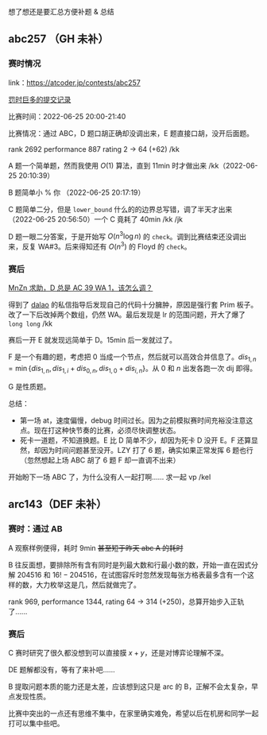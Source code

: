 想了想还是要汇总方便补题 & 总结

## abc257 （GH 未补）

### 赛时情况

link：<https://atcoder.jp/contests/abc257>

[罚时巨多的提交记录](https://atcoder.jp/contests/abc257/submissions?f.Task=&f.LanguageName=&f.Status=&f.User=zag)

比赛时间：2022-06-25 20:00-21:40

比赛情况：通过 ABC，D 题口胡正确却没调出来，E 题直接口胡，没开后面题。

rank 2692  performance 887  rating 2 → 64 (+62) /kk

A 题一个简单题，然而我使用 $O(1)$ 算法，直到 11min 时才做出来 /kk（2022-06-25 20:10:39）

B 题简单小 % 你 （2022-06-25 20:17:19）

C 题简单二分，但是 `lower_bound` 什么的的边界总写错，调了半天才出来 （2022-06-25 20:56:50）一个 C 竟耗了 40min /kk /jk

D 题一眼二分答案，于是开始写 $O(n^3 \log n)$ 的  `check`。调到比赛结束还没调出来，反复 WA#3。后来得知还有 $O(n^3)$ 的 Floyd 的 `check`。

### 赛后

[MnZn 求助，D 总是 AC 39 WA 1，该怎么调？](https://www.luogu.com.cn/discuss/450917)

得到了 [dalao](https://www.luogu.com.cn/user/168223) 的私信指导后发现自己的代码十分臃肿，原因是强行套 Prim 板子。改了一下后改掉两个数组，仍然 WA。最后发现是 lr 的范围问题，开大了爆了 `long long` /kk

赛后一开 E 就发现远简单于 D。15min 后一发就过了。

F 是一个有趣的题，考虑把 $0$ 当成一个节点，然后就可以高效合并信息了。$dis_{1,n} = \min\{dis_{1,n},dis_{1,i}+dis_{0,n},dis_{1,0}+dis_{i,n}\}$。从 $0$ 和 $n$ 出发各跑一次 dij 即得。

G 是性质题。

总结：
- 第一场 at，速度偏慢，debug 时间过长。因为之前模拟赛时间充裕没注意这点。现在打这种快节奏的比赛，必须尽快调整状态。
- 死卡一道题，不知道换题。E 比 D 简单不少，却因为死卡 D 没开 E。F 还算显然，却因为时间问题甚至没开。LZY 打了 6 题，确实如果正常发挥 6 题也行（忽然想起上场 ABC 胡了 6 题 F 却一直调不出来）

开始盼下一场 ABC 了，为什么没有人一起打啊…… 求一起 vp /kel

## arc143（DEF 未补）

### 赛时：通过 AB

A 观察样例便得，耗时 9min ~~甚至短于昨天 abc A 的耗时~~

B 往反面想，要排除所有含有同时是列最大数和行最小数的数，开始一直在因式分解 $204516$ 和 $16!-204516$，在试图容斥时忽然发现每张方格表最多含有一个这样的数，大力枚举这是几，然后就做完了。

rank 969, performance 1344, rating 64 → 314 (+250)，总算开始步入正轨了……

### 赛后

C 赛时研究了很久都没想到可以直接膜 $x+y$，还是对博弈论理解不深。

DE 题解都没有，等有了来补吧……

B 提取问题本质的能力还是太差，应该想到这只是 arc 的 B，正解不会太复杂，早点发现性质。

比赛中突出的一点还有思维不集中，在家里确实难免，希望以后在机房和同学一起打可以集中些吧。
